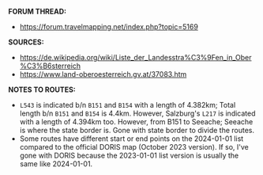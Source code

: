 ﻿**FORUM THREAD:**- https://forum.travelmapping.net/index.php?topic=5169**SOURCES:**- https://de.wikipedia.org/wiki/Liste_der_Landesstra%C3%9Fen_in_Ober%C3%B6sterreich- https://www.land-oberoesterreich.gv.at/37083.htm**NOTES TO ROUTES:**- `L543` is indicated b/n `B151` and `B154` with a length of 4.382km; Total length b/n `B151` and `B154` is 4.4km. However, Salzburg's `L217` is indicated with a length of 4.394km too. However, from B151 to Seeache; Seeache is where the state border is. Gone with state border to divide the routes.- Some routes have different start or end points on the 2024-01-01 list compared to the official DORIS map (October 2023 version). If so, I've gone with DORIS because the 2023-01-01 list version is usually the same like 2024-01-01.